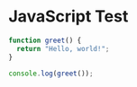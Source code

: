 <!DOCTYPE html>
<html>
<head>
  <title>JavaScript Test</title>
</head>
<body>
  <h1>JavaScript Test</h1>

  <script>
    function addNumbers(a, b) {
      return a + b;
    }

    const num1 = 10;
    const num2 = 5;
    const sum = addNumbers(num1, num2);

    document.write(`The sum of ${num1} and ${num2} is ${sum}.`);
  </script>
</body>
</html>

```javascript
function greet() {
  return "Hello, world!";
}

console.log(greet());
